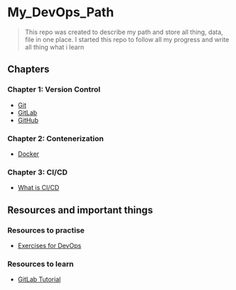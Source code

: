 # My_DevOps_Path

> This repo was created to describe my path and store all thing, data, file in one place.
  I started this repo to follow all my progress and write all thing what i learn

## Chapters
### Chapter 1: Version Control
- [Git](https://github.com/MMaron2/My_DevOps_Path/blob/main/chapters/chapter1%3A_version_control/git.md)
- [GitLab](https://github.com/MMaron2/My_DevOps_Path/blob/main/chapters/chapter1%3A_version_control/gitlab.md)
- [GitHub](https://github.com/MMaron2/My_DevOps_Path/blob/main/chapters/chapter1%3A_version_control/github.md)

### Chapter 2: Contenerization
 - [Docker](https://github.com/MMaron2/My_DevOps_Path/blob/main/chapters/chapter2%3A_Docker/docker.md)
### Chapter 3: CI/CD
- [What is CI/CD](https://github.com/MMaron2/My_DevOps_Path/blob/main/chapters/chapter3%3A_CI%5CCD/README.md)

## Resources and important things
### Resources to practise
- [Exercises for DevOps](https://github.com/bregman-arie/devops-exercises?tab=readme-ov-file)

### Resources to learn
- [GitLab Tutorial](https://www.youtube.com/watch?v=8aV5AxJrHDg) 
